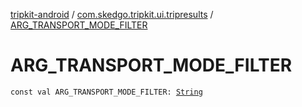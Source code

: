 [tripkit-android](../index.md) / [com.skedgo.tripkit.ui.tripresults](index.md) / [ARG_TRANSPORT_MODE_FILTER](./-a-r-g_-t-r-a-n-s-p-o-r-t_-m-o-d-e_-f-i-l-t-e-r.md)

# ARG_TRANSPORT_MODE_FILTER

`const val ARG_TRANSPORT_MODE_FILTER: `[`String`](https://kotlinlang.org/api/latest/jvm/stdlib/kotlin/-string/index.html)